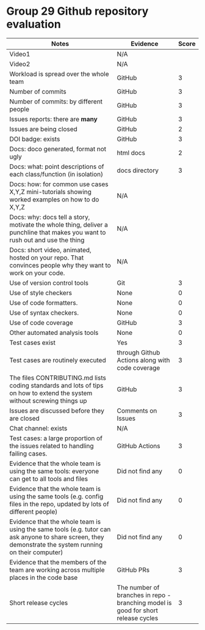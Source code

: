 # Group 29 Github repository evaluation

|Notes|Evidence|Score|
|-----|--------|-----|
|Video1|N/A||
|Video2|N/A||
|Workload is spread over the whole team |GitHub|3|
|Number of commits|GitHub|3|
|Number of commits: by different people|GitHub|3|
|Issues reports: there are **many**|GitHub|3|
|Issues are being closed|GitHub|2|
|DOI badge: exists|GitHub|3|
|Docs: doco generated, format not ugly |html docs|2|
|Docs: what: point descriptions of each class/function (in isolation) |docs directory|3|
|Docs: how: for common use cases X,Y,Z mini-tutorials showing worked examples on how to do X,Y,Z|N/A||
|Docs: why: docs tell a story, motivate the whole thing, deliver a punchline that makes you want to rush out and use the thing|N/A||
|Docs: short video, animated, hosted on your repo. That convinces people why they want to work on your code.|N/A||
|Use of version control tools|Git|3|
|Use of style checkers |None|0|
|Use of code formatters. |None|0|
|Use of syntax checkers. |None|0|
|Use of code coverage |GitHub|3|
|Other automated analysis tools|None|0|
|Test cases exist|Yes|3|
|Test cases are routinely executed|through Github Actions along with code coverage|3|
|The files CONTRIBUTING.md lists coding standards and lots of tips on how to extend the system without screwing things up|GitHub|3|
|Issues are discussed before they are closed|Comments on Issues|3|
|Chat channel: exists|N/A||
|Test cases: a large proportion of the issues related to handling failing cases.|GitHub Actions|3|
|Evidence that the whole team is using the same tools: everyone can get to all tools and files|Did not find any|0|
|Evidence that the whole team is using the same tools (e.g. config files in the repo, updated by lots of different people)|Did not find any|0|
|Evidence that the whole team is using the same tools (e.g. tutor can ask anyone to share screen, they demonstrate the system running on their computer)|Did not find any|0|
|Evidence that the members of the team are working across multiple places in the code base|GitHub PRs|3|
|Short release cycles |The number of branches in repo - branching model is good for short release cycles|3|
